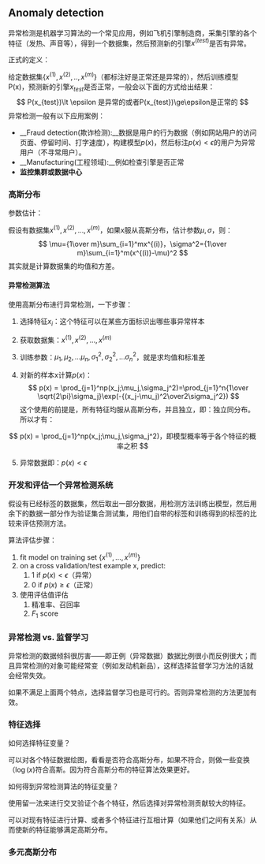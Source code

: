 ## Anomaly detection

异常检测是机器学习算法的一个常见应用，例如飞机引擎制造商，采集引擎的各个特征（发热、声音等），得到一个数据集，然后预测新的引擎$x^{(test)}$是否有异常。

正式的定义：

给定数据集$\{x^{(1)},x^{(2)},..,x^{(m)}\}$（都标注好是正常还是异常的），然后训练模型P(x)，预测新的引擎$x_{test}$是否正常，一般会以下面的方式给出结果：
$$
P(x_{test})\lt \epsilon 是异常的或者P(x_{test})\ge\epsilon是正常的
$$
异常检测一般有以下应用案例：

* __Fraud detection(欺诈检测):__数据是用户的行为数据（例如网站用户的访问页面、停留时间、打字速度），构建模型$p(x)$，然后标注$p(x)\lt \epsilon$的用户为异常用户（不寻常用户）。
* __Manufacturing(工程领域):__例如检查引擎是否正常
* __监控集群或数据中心__

###  高斯分布

参数估计：

假设有数据集$x^{(1)},x^{(2)}, …, x^{(m)}$，如果x服从高斯分布，估计参数$\mu, \sigma$，则：
$$
\mu={1\over m}\sum_{i=1}^mx^{(i)}，\sigma^2={1\over m}\sum_{i=1}^m(x^{(i)}-\mu)^2
$$
其实就是计算数据集的均值和方差。

#### 异常检测算法

使用高斯分布进行异常检测，一下步骤：

1. 选择特征$x_i$：这个特征可以在某些方面标识出哪些事异常样本

2. 获取数据集：$x^{(1)},x^{(2)},…,x^{(m)}$

3. 训练参数：$\mu_1, \mu_2,…\mu_n,\sigma_1^2, \sigma_2^2,…\sigma_n^2$，就是求均值和标准差

4. 对新的样本x计算$p(x)$：
   $$
   p(x) = \prod_{j=1}^np(x_j;\mu_j,\sigma_j^2)=\prod_{j=1}^n{1\over \sqrt{2\pi}\sigma_j}\exp(-{(x_j-\mu_j)^2\over2\sigma_j^2})
   $$
   这个使用的前提是，所有特征均服从高斯分布，并且独立，即：独立同分布。所以才有：

$$
p(x) = \prod_{j=1}^np(x_j;\mu_j,\sigma_j^2)，即模型概率等于各个特征的概率之积
$$

5. 异常数据即：$p(x)<\epsilon$

### 开发和评估一个异常检测系统

假设有已经标签的数据集，然后取出一部分数据，用检测方法训练出模型，然后用余下的数据一部分作为验证集合测试集，用他们自带的标签和训练得到的标签的比较来评估预测方法。

算法评估步骤：

1. fit model on training set $\{x^{(1)},…,x^{(m)}\}$
2. on a cross validation/test example x, predict:
   1. 1 if $p(x)\lt \epsilon$（异常）
   2. 0 if $p(x)\ge\epsilon$（正常）
3. 使用评估值评估
   1. 精准率、召回率
   2. $F_1$ score


### 异常检测 vs. 监督学习

异常检测的数据倾斜很厉害——即正例（异常数据）数据比例很小而反例很大；而且异常检测的对象可能经常变（例如发动机新品），这样选择监督学习方法的话就会经常失效。

如果不满足上面两个特点，选择监督学习也是可行的。否则异常检测的方法更加有效。

### 特征选择

如何选择特征变量？

可以对各个特征数据绘图，看看是否符合高斯分布，如果不符合，则做一些变换（$\log(x)$符合高斯。因为符合高斯分布的特征算法效果更好。

如何得到异常检测算法的特征变量？

使用留一法来进行交叉验证个各个特征，然后选择对异常检测贡献较大的特征。

可以对现有特征进行计算、或者多个特征进行互相计算（如果他们之间有关系）从而使新的特征能够满足高斯分布。

### 多元高斯分布




